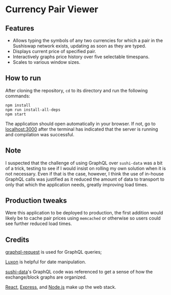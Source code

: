 # Currency Pair Viewer

## Features
- Allows typing the symbols of any two currencies for which a pair in the Sushiswap network exists, updating as soon as they are typed.
- Displays current price of specified pair.
- Interactively graphs price history over five selectable timespans.
- Scales to various window sizes.

## How to run
After cloning the repository, `cd` to its directory and run the following commands:
```
npm install
npm run install-all-deps
npm start
```
The application should open automatically in your browser. If not, go to [localhost:3000](localhost:3000) after the terminal has indicated that the server is running and compilation was successful.

## Note
I suspected that the challenge of using GraphQL over `sushi-data` was a bit of a trick, testing to see if I would insist on rolling my own solution when it is not necessary. Even if that is the case, however, I think the use of in-house GraphQL calls was justified as it reduced the amount of data to transport to only that which the application needs, greatly improving load times.

## Production tweaks
Were this application to be deployed to production, the first addition would likely be to cache pair prices using `memcached` or otherwise so users could see further reduced load times.

## Credits
[graphql-request](https://github.com/prisma-labs/graphql-request) is used for GraphQL queries;

[Luxon](https://moment.github.io/luxon/) is helpful for date manipulation.

[sushi-data](https://github.com/sushiswap/sushi-data)'s GraphQL code was referenced to get a sense of how the exchange/block graphs are organized.

[React](https://github.com/facebook/react), [Express](https://github.com/expressjs/express), and [Node.js](https://github.com/nodejs) make up the web stack.
